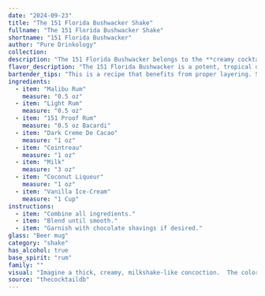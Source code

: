 ```yaml
---
date: "2024-09-23"
title: "The 151 Florida Bushwacker Shake"
fullname: "The 151 Florida Bushwacker Shake"
shortname: "151 Florida Bushwacker"
author: "Pure Drinkology"
collection:
description: "The 151 Florida Bushwacker belongs to the **creamy cocktail family**, a descendant of the **Hurricane**, born in the **1970s in Florida**. Its potent blend of rums, liqueurs, and dairy creates a sweet, decadent, and dangerously smooth experience. "
flavor_description: "The 151 Florida Bushwacker is a potent, tropical delight.  The sweet, coconutty notes of Malibu and coconut liqueur are amplified by the creamy vanilla ice cream and milk.  Dark creme de cacao adds depth and a hint of chocolate, while Cointreau brings a citrusy complexity.  The 151 rum packs a powerful punch, creating a lingering warmth that lingers long after the last sip. "
bartender_tips: "This is a recipe that benefits from proper layering. Start with the heavier ingredients at the bottom: dark creme de cacao, milk, vanilla ice cream. Then add the lighter ones, like the rums, coconut liqueur, and Cointreau.  Don't over-blend, you want some texture. Chill the glass beforehand and use a good quality rum for a truly decadent Bushwacker. "
ingredients:
  - item: "Malibu Rum"
    measure: "0.5 oz"
  - item: "Light Rum"
    measure: "0.5 oz"
  - item: "151 Proof Rum"
    measure: "0.5 oz Bacardi"
  - item: "Dark Creme De Cacao"
    measure: "1 oz"
  - item: "Cointreau"
    measure: "1 oz"
  - item: "Milk"
    measure: "3 oz"
  - item: "Coconut Liqueur"
    measure: "1 oz"
  - item: "Vanilla Ice-Cream"
    measure: "1 Cup"
instructions:
  - item: "Combine all ingredients."
  - item: "Blend until smooth."
  - item: "Garnish with chocolate shavings if desired."
glass: "Beer mug"
category: "shake"
has_alcohol: true
base_spirit: "rum"
family: ""
visual: "Imagine a thick, creamy, milkshake-like concoction.  The color is a rich, tropical brown, almost the color of a sunset over a palm-lined beach.  Tiny specks of vanilla ice cream swirl throughout the drink, adding an almost frosted quality to the surface.  A light dusting of cocoa powder crowns the top, like a whisper of chocolate in the tropical paradise. The whole thing is topped with a maraschino cherry, its bright red color contrasting with the brown hues below. "
source: "thecocktaildb"
---
```


